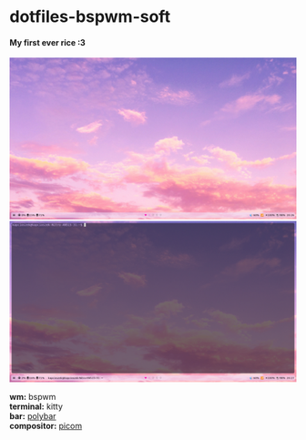 # dotfiles-bspwm-soft


<h4>My first ever rice :3</h4>

<img src = "https://raw.githubusercontent.com/The-one-and-only-Kapcioszek/dotfiles-bspwm-soft/main/pics/screenshot1.png">
<img src = "https://raw.githubusercontent.com/The-one-and-only-Kapcioszek/dotfiles-bspwm-soft/main/pics/screenshot2.png">

<b>wm:</b> bspwm<br>
<b>terminal:</b> kitty<br>
<b>bar:</b> <a href="https://github.com/polybar/polybar">polybar</a><br>
<b>compositor:</b> <a href="https://github.com/jonaburg/picom">picom</a><br>


